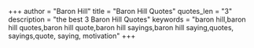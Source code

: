 +++
author = "Baron Hill"
title = "Baron Hill Quotes"
quotes_len = "3"
description = "the best 3 Baron Hill Quotes"
keywords = "baron hill,baron hill quotes,baron hill quote,baron hill sayings,baron hill saying,quotes, sayings,quote, saying, motivation"
+++
